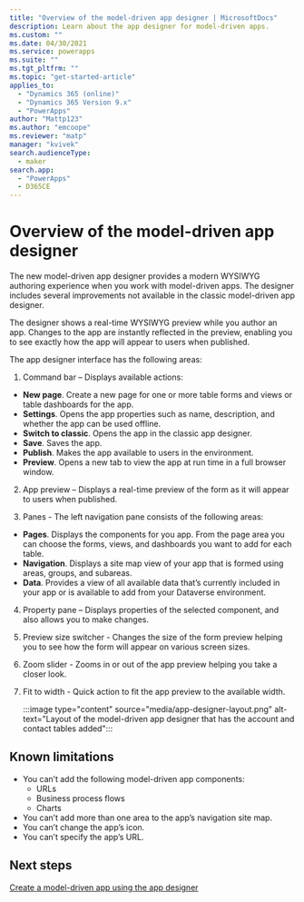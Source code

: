 ```yaml
---
title: "Overview of the model-driven app designer | MicrosoftDocs"
description: Learn about the app designer for model-driven apps.
ms.custom: ""
ms.date: 04/30/2021
ms.service: powerapps
ms.suite: ""
ms.tgt_pltfrm: ""
ms.topic: "get-started-article"
applies_to: 
  - "Dynamics 365 (online)"
  - "Dynamics 365 Version 9.x"
  - "PowerApps"
author: "Mattp123"
ms.author: "emcoope"
ms.reviewer: "matp"
manager: "kvivek"
search.audienceType: 
  - maker
search.app: 
  - "PowerApps"
  - D365CE
---
```

# Overview of the model-driven app designer

The new model-driven app designer provides a modern WYSIWYG authoring experience when you work with model-driven apps. The designer includes several improvements not available in the classic model-driven app designer.

The designer shows a real-time WYSIWYG preview while you author an app. Changes to the app are instantly reflected in the preview, enabling you to see exactly how the app will appear to users when published.

The app designer interface has the following areas:

1. Command bar – Displays available actions:

- **New page**. Create a new page for one or more table forms and views or table dashboards for the app.
- **Settings**. Opens the app properties such as name, description, and whether the app can be used offline.
- **Switch to classic**. Opens the app in the classic app designer.
- **Save**. Saves the app.
- **Publish**. Makes the app available to users in the environment.
- **Preview**. Opens a new tab to view the app at run time in a full browser window.

2. App preview – Displays a real-time preview of the form as it will appear to users when published.

3. Panes - The left navigation pane consists of the following areas: 

- **Pages**. Displays the components for you app. From the page area you can choose the forms, views, and dashboards you want to add for each table.
- **Navigation**. Displays a site map view of your app that is formed using areas, groups, and subareas. 
- **Data**. Provides a view of all available data that’s currently included in your app or is available to add from your Dataverse environment. 

4. Property pane – Displays properties of the selected component, and also allows you to make changes.

5. Preview size switcher - Changes the size of the form preview helping you to see how the form will appear on various screen sizes.

6. Zoom slider - Zooms in or out of the app preview helping you take a closer look.

7. Fit to width - Quick action to fit the app preview to the available width.

   :::image type="content" source="media/app-designer-layout.png" alt-text="Layout of the model-driven app designer that has the account and contact tables added":::
 
## Known limitations

- You can’t add the following model-driven app components: 
   - URLs
   - Business process flows
   - Charts
- You can’t add more than one area to the app’s navigation site map. 
- You can’t change the app’s icon.
- You can’t specify the app’s URL.

## Next steps

[Create a model-driven app using the app designer](create-model-driven-app.md)